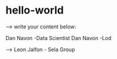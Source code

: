 # hello-world

--> write your content below:

Dan Navon -Data Scientist
Dan Navon -Lod

--> Leon Jalfon - Sela Group
